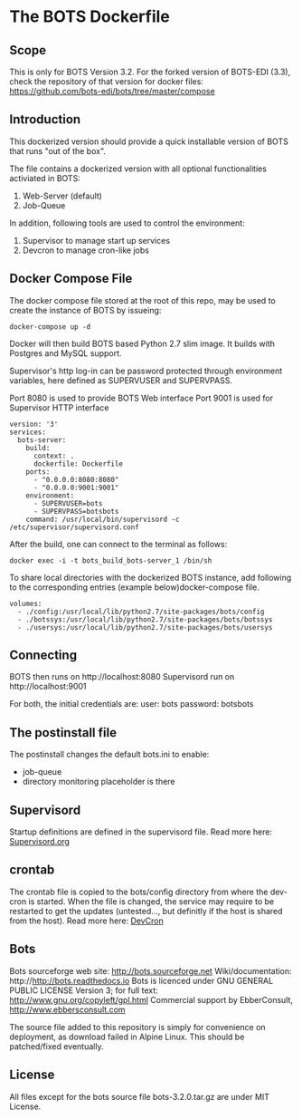 # The BOTS Dockerfile

## Scope
This is only for BOTS Version 3.2. For the forked version of BOTS-EDI (3.3), check the repository of that version for docker files: https://github.com/bots-edi/bots/tree/master/compose

## Introduction 
This dockerized version should provide a quick installable version of BOTS that runs "out of the box". 

The file contains a dockerized version with all optional functionalities activiated in BOTS: 

1. Web-Server (default)
2. Job-Queue 

In addition, following tools are used to control the environment: 

1. Supervisor to manage start up services 
2. Devcron to manage cron-like jobs


## Docker Compose File
The docker compose file stored at the root of this repo, may be used to create the instance of BOTS by issueing: 

	docker-compose up -d
	

Docker will then build BOTS based Python 2.7 slim image. It builds with Postgres and MySQL support. 

Supervisor's http log-in can be password protected through environment variables, here defined as SUPERVUSER and SUPERVPASS. 

Port 8080 is used to provide BOTS Web interface
Port 9001 is used for Supervisor HTTP interface

	version: '3'
	services:
  	  bots-server:
  	    build:
          context: .
          dockerfile: Dockerfile
        ports:
          - "0.0.0.0:8080:8080"
          - "0.0.0.0:9001:9001"
        environment:
          - SUPERVUSER=bots
          - SUPERVPASS=botsbots
        command: /usr/local/bin/supervisord -c /etc/supervisor/supervisord.conf	

After the build, one can connect to the terminal as follows: 

	docker exec -i -t bots_build_bots-server_1 /bin/sh

To share local directories with the dockerized BOTS instance, add following to the corresponding entries (example below)docker-compose file. 

	volumes:
      - ./config:/usr/local/lib/python2.7/site-packages/bots/config
      - ./botssys:/usr/local/lib/python2.7/site-packages/bots/botssys
      - ./usersys:/usr/local/lib/python2.7/site-packages/bots/usersys

## Connecting


BOTS then runs on http://localhost:8080 
Supervisord run on http://localhost:9001 

For both, the initial credentials are: 
user: bots
password: botsbots
	
## The postinstall file
The postinstall changes the default bots.ini to enable: 
- job-queue 
- directory monitoring placeholder is there

## Supervisord 
Startup definitions are defined in the supervisord file. 
Read more here: [Supervisord.org](http://supervisord.org)

## crontab
The crontab file is copied to the bots/config directory from where the dev-cron is started. When the file is changed, the service may require to be restarted to get the updates (untested..., but definitly if the host is shared from the host). 
Read more here: [DevCron](https://github.com/dbenamy/devcron)

## Bots
Bots sourceforge web site: http://bots.sourceforge.net
Wiki/documentation: http://http://bots.readthedocs.io
Bots is licenced under GNU GENERAL PUBLIC LICENSE Version 3; for full text: http://www.gnu.org/copyleft/gpl.html
Commercial support by EbberConsult, http://www.ebbersconsult.com

The source file added to this repository is simply for convenience on deployment, as download failed in Alpine Linux. 
This should be patched/fixed eventually. 
 
## License
All files except for the bots source file bots-3.2.0.tar.gz are under MIT License. 

